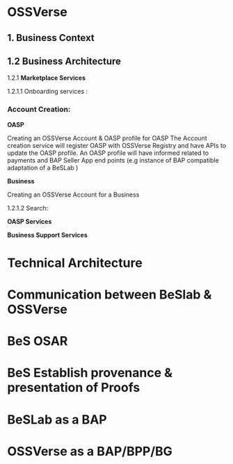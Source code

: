 # **OSSVerse**

## 1. Business Context 

## 1.2 Business Architecture 

1.2.1 **Marketplace Services** 

1.2.1.1 Onboarding services :
   
   ### **Account Creation:**
   
   **OASP**
   
   Creating an OSSVerse Account & OASP profile for OASP 
   The Account creation service will register OASP with OSSVerse Registry and have APIs to update the OASP profile. An OASP profile will have informed related to payments and BAP Seller App end points (e.g instance of BAP compatible adaptation of a BeSLab )
   
   **Business**
   
   Creating an OSSVerse Account for a Business 
 
 1.2.1.2 Search: 
 

**OASP Services**

**Business Support Services**

# Technical Architecture

# Communication between BeSlab & OSSVerse

# BeS OSAR 

# BeS Establish provenance & presentation of Proofs

# BeSLab as a BAP

# OSSVerse as a BAP/BPP/BG

